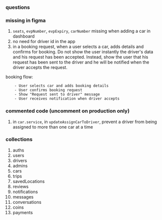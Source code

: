 ### questions

### missing in figma

1. `seats`, `evpNumber`, `evpExpiry`, `carNumber` missing when adding a car in dashboard
2. no need for driver id in the app
3. in a booking request, when a user selects a car, adds details and confirms for booking. Do not show the user instantly the driver's data and his request has been accepted. Instead, show the user that his request has been sent to the driver and he will be notified when the driver accepts the request.

booking flow:

```
    - User selects car and adds booking details
    - User confirms booking request
    - Show "Request sent to driver" message
    - User receives notification when driver accepts
```

### commented code (uncomment on production only)

1. in `car.service`, in `updateAssignCarToDriver`, prevent a driver from being assigned to more than one car at a time

### collections

1. auths
2. users
3. drivers
4. admins
5. cars
6. trips
7. savedLocations
8. reviews
9. notifications
10. messages
11. conversations
12. coins
13. payments
